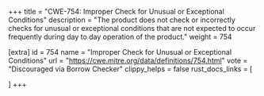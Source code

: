 +++
title = "CWE-754: Improper Check for Unusual or Exceptional Conditions"
description	= "The product does not check or incorrectly checks for unusual or exceptional conditions that are not expected to occur frequently during day to day operation of the product."
weight = 754

[extra]
id = 754
name = "Improper Check for Unusual or Exceptional Conditions"
url = "https://cwe.mitre.org/data/definitions/754.html"
vote = "Discouraged via Borrow Checker"
clippy_helps = false
rust_docs_links = [
	
]
+++

